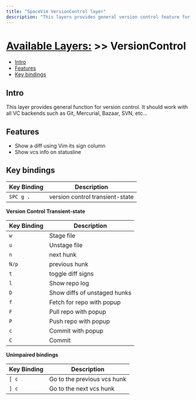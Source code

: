 ```yaml
---
title: "SpaceVim VersionControl layer"
description: "This layers provides general version control feature for vim. It should work with all VC backends such as Git, Mercurial, Bazaar, SVN, etc…"
---
```


# [Available Layers:](../) >> VersionControl

<!-- vim-markdown-toc GFM -->

- [Intro](#intro)
- [Features](#features)
- [Key bindings](#key-bindings)

<!-- vim-markdown-toc -->

## Intro

  This layer provides general function for version control. It should work with all VC backends such as Git, Mercurial, Bazaar, SVN, etc…

## Features

- Show a diff using Vim its sign column
- Show vcs info on statusline

## Key bindings

| Key Binding | Description                     |
| ----------- | ------------------------------- |
| `SPC g .`   | version control transient-state |

**Version Control Transient-state**

| Key Binding | Description                  |
| ----------- | ---------------------------- |
| `w`         | Stage file                   |
| `u`         | Unstage file                 |
| `n`         | next hunk                    |
| `N/p`       | previous hunk                |
| `t`         | toggle diff signs            |
| `l`         | Show repo log                |
| `D`         | Show diffs of unstaged hunks |
| `f`         | Fetch for repo with popup    |
| `F`         | Pull repo with popup         |
| `P`         | Push repo with popup         |
| `c`         | Commit with popup            |
| `C`         | Commit                       |

**Unimpaired bindings**

| Key Binding | Description                 |
| ----------- | --------------------------- |
| `[ c`       | Go to the previous vcs hunk |
| `] c`       | Go to the next vcs hunk     |

